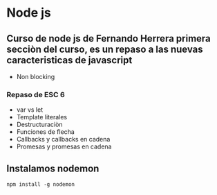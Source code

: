 # Node js
## Curso de node js de Fernando Herrera primera secciòn del curso, es un  repaso a las nuevas caracteristicas de javascript

- Non blocking

### Repaso de ESC 6
- var vs let
- Template literales 
- Destructuraciòn
- Funciones de flecha
- Callbacks y callbacks en cadena
- Promesas y promesas en cadena

## Instalamos nodemon 
 
 ``` npm install -g nodemon ``` 

